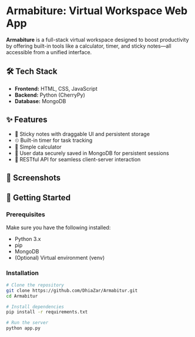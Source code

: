 # Armabiture: Virtual Workspace Web App

**Armabiture** is a full-stack virtual workspace designed to boost productivity by offering built-in tools like a calculator, timer, and sticky notes—all accessible from a unified interface.

## 🛠 Tech Stack

- **Frontend:** HTML, CSS, JavaScript  
- **Backend:** Python (CherryPy)  
- **Database:** MongoDB  

## ✨ Features

- 📝 Sticky notes with draggable UI and persistent storage  
- ⏲ Built-in timer for task tracking  
- 🧮 Simple calculator  
- 🔐 User data securely saved in MongoDB for persistent sessions  
- 🔄 RESTful API for seamless client-server interaction  

## 📸 Screenshots



## 🚀 Getting Started

### Prerequisites

Make sure you have the following installed:

- Python 3.x  
- pip  
- MongoDB  
- (Optional) Virtual environment (venv)

### Installation

```bash
# Clone the repository
git clone https://github.com/DhiaZar/Armabitur.git
cd Armabitur

# Install dependencies
pip install -r requirements.txt

# Run the server
python app.py
